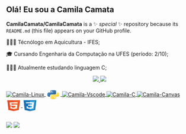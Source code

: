 ## Olá! Eu sou a Camila Camata


**CamilaCamata/CamilaCamata** is a ✨ _special_ ✨ repository because its `README.md` (this file) appears on your GitHub profile.

👷🏾‍♀️ Técnólogo em Aquicultura - IFES;

🎓 Cursando Engenharia da Computação na UFES (período: 2/10);

👩🏾‍💻 Atualmente estudando linguagem C;


<div align="center">
  <a href="[https://github.com/CamilaCamata]">
  <img height="180em" src="https://github-readme-stats.vercel.app/api?username=CamilaCamata&show_icons=true&theme=cobalt&include_all_commits=true&count_private=true"/>  <img height="180em" src="https://github-readme-stats.vercel.app/api/top-langs/?username=CamilaCamata&layout=compact&langs_count=7&theme=cobalt"/>
</div>



<div style="display: inline_block"><br>
  <img align="center" alt="Camila-Linux" height="30" width="40" src="https://cdn.jsdelivr.net/gh/devicons/devicon/icons/linux/linux-original.svg" />
  <img align="center" alt="Camila-Python" height="30" width="40" src="https://raw.githubusercontent.com/devicons/devicon/master/icons/python/python-original.svg">
  <img align="center" alt="Camila-Vscode" height="30" width="40" src="https://cdn.jsdelivr.net/gh/devicons/devicon/icons/vscode/vscode-original.svg" /> 
  <img align="center" alt="Camila-C" height="30" width="40" src="https://cdn.jsdelivr.net/gh/devicons/devicon/icons/c/c-plain.svg" />
  <img align="center" alt="Camila-Canvas" height="30" width="40" src="https://cdn.jsdelivr.net/gh/devicons/devicon/icons/canva/canva-original.svg" /> 
  <img align="center" alt="Camila-HTML" height="30" width="40" src="https://raw.githubusercontent.com/devicons/devicon/master/icons/html5/html5-original.svg">
 <img align="center" alt="Camila-CSS" height="30" width="40" src="https://raw.githubusercontent.com/devicons/devicon/master/icons/css3/css3-original.svg"> 

</div>
  
  ##
 
<div> 
  <a href="[https://www.instagram.com/camila_camata_/]" target="_blank"><img src="https://img.shields.io/badge/-Instagram-%23E4405F?style=for-the-badge&logo=instagram&logoColor=white" target="_blank"></a> 
  <a href = "mailto:camatacrespocamila@gmail.com"><img src="https://img.shields.io/badge/-Gmail-%23333?style=for-the-badge&logo=gmail&logoColor=white" target="_blank"></a> 
  
</div>



